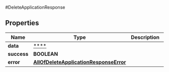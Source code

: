 #DeleteApplicationResponse

## Properties
Name | Type | Description | Notes
------------ | ------------- | ------------- | -------------
**data** | [****](.md) |  | [optional] 
**success** | **BOOLEAN** |  | [optional] 
**error** | [**AllOfDeleteApplicationResponseError**](AllOfDeleteApplicationResponseError.md) |  | [optional] 

